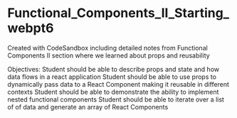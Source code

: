 # Functional_Components_II_Starting_webpt6
Created with CodeSandbox including detailed notes from Functional Components II section where we learned about props and reusability 

Objectives:
Student should be able to describe props and state and how data flows in a react application
Student should be able to use props to dynamically pass data to a React Component making it reusable in different contexts
Student should be able to demonstrate the ability to implement nested functional components
Student should be able to iterate over a list of of data and generate an array of React Components
